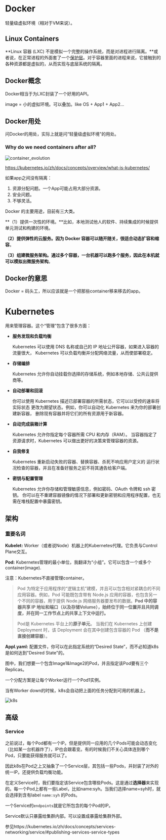 # Docker

轻量级虚拟环境（相对于VM来说）。

## Linux Containers

**Linux 容器 (LXC) 不是模拟一个完整的操作系统，而是对进程进行隔离。**或者说，在正常进程的外面套了一个[保护层](https://opensource.com/article/18/1/history-low-level-container-runtimes)。对于容器里面的进程来说，它接触到的各种资源都是虚拟的，从而实现与底层系统的隔离。

## Docker概念

Docker相当于为LXC封装了一个好用的API。

image = 小的虚拟环境。可以叠加。like OS + App1 + App2...

## Docker用处

问Docker的用处，实际上就是问“轻量级虚拟环境”的用处。

### Why do we need containers after all?

![container_evolution](/Users/apple/yuhengfdada.github.io/assets/docker/container_evolution.svg)

https://kubernetes.io/zh/docs/concepts/overview/what-is-kubernetes/

如果app之间没有隔离：

1. 资源分配问题。一个App可能占用大部分资源。
2. 安全问题。
3. 不够灵活。

Docker 的主要用途，目前有三大类。

**（1）提供一次性的环境。**比如，本地测试他人的软件、持续集成的时候提供单元测试和构建的环境。

**（2）提供弹性的云服务。**因为 Docker 容器可以随开随关，很适合**动态扩容和缩容**。

**（3）组建微服务架构。**通过多个容器，一台机器可以跑多个服务，因此**在本机就可以模拟出微服务架构**。

## Docker的意思

Docker = 码头工，所以应该就是一个把那些container移来移去的app。

# Kubernetes

用来管理容器。这个“管理”包含了很多方面：

- **服务发现和负载均衡**

  Kubernetes 可以使用 DNS 名称或自己的 IP 地址公开容器，如果进入容器的流量很大， Kubernetes 可以负载均衡并分配网络流量，从而使部署稳定。

- **存储编排**

  Kubernetes 允许你自动挂载你选择的存储系统，例如本地存储、公共云提供商等。

- **自动部署和回滚**

  你可以使用 Kubernetes 描述已部署容器的所需状态，它可以以受控的速率将实际状态 更改为期望状态。例如，你可以自动化 Kubernetes 来为你的部署创建新容器， 删除现有容器并将它们的所有资源用于新容器。

- **自动完成装箱计算**

  Kubernetes 允许你指定每个容器所需 CPU 和内存（RAM）。 当容器指定了资源请求时，Kubernetes 可以做出更好的决策来管理容器的资源。

- **自我修复**

  Kubernetes 重新启动失败的容器、替换容器、杀死不响应用户定义的 运行状况检查的容器，并且在准备好服务之前不将其通告给客户端。

- **密钥与配置管理**

  Kubernetes 允许你存储和管理敏感信息，例如密码、OAuth 令牌和 ssh 密钥。 你可以在不重建容器镜像的情况下部署和更新密钥和应用程序配置，也无需在堆栈配置中暴露密钥。

## 架构

### 重要名词

**Kubelet:** Worker（或者说Node）机器上的Kubernetes代理。它负责与Control Plane交互。

**Pod:** Kubernetes管理的最小单位，我翻译为“小组”。它可以包含一个或多个container(image).

注意：Kubernetes不直接管理container。

> Pod 为特定于应用程序的“逻辑主机”建模，并且可以包含相对紧耦合的不同应用容器。例如，Pod 可能既包含带有 Node.js 应用的容器，也包含另一个不同的容器，用于提供 Node.js 网络服务器要发布的数据。**Pod 中的容器共享 IP 地址和端口（以及存储Volume），始终位于同一位置并且共同调度，并在同一工作节点上的共享上下文中运行。**
>
> Pod是 Kubernetes 平台上的**原子单元**。 当我们在 Kubernetes 上创建 Deployment 时，该 Deployment 会在其中创建包含容器的 Pod （**而不是直接创建容器**）。

**Appl.yaml:** 配置文件，你可以在此指定系统的“Desired State”，而不必知道k8s是如何达到"Desired State"的。

图中，我们想要一个包含Image1&Image2的Pod，并且指定该Pod要有三个Replicas。

一个分配方案是让每个Worker运行一个Pod1实例。

当有Worker down的时候，k8s会自动把上面的任务分配到可用的机器上。



![k8s](/Users/apple/yuhengfdada.github.io/assets/docker/k8s.jpg)

## 高级

### Service

之前说过，每个Pod都有一个IP。但是提供同一应用的几个Pods可能会动态变化（比如某一台机器炸了），IP也会跟着变。有的时候我们不关心具体连到哪个Pod，只要能获得服务就可以了。

因此k8s在Pod之上又抽象了一个Service层，其包括一些Pods，并封装了对外的统一IP。还提供负载均衡功能。

在定义Service时，我们要指定该Service包含哪些Pods。这是通过**选择器**来实现的。每一个Pod上都有一些Label，比如name:syh。当我们选择name=syh时，就会选择到含有label `name:syh` 的Pods。

一个Service的`endpoints`就是它所包含的每个Pod的IP。

Service默认只暴露给集群内部。可以设置成暴露给集群外部。

参见https://kubernetes.io/zh/docs/concepts/services-networking/service/#publishing-services-service-types
